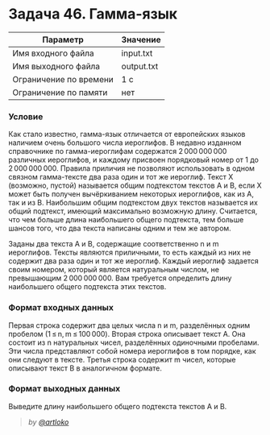  # Задача 46. Гамма-язык

| Параметр | Значение |
| --- | --- |
|Имя входного файла|input.txt|
|Имя выходного файла|output.txt|
|Ограничение по времени|1 с|
|Ограничение по памяти|нет|

### Условие
 Как стало известно, гамма-язык отличается от европейских языков наличием очень большого числа иероглифов. В недавно изданном справочнике по гамма-иероглифам содержатся 2 000 000 000 различных иероглифов, и каждому присвоен порядковый номер от 1 до 2 000 000 000. Правила приличия не позволяют использовать в одном связном гамма-тексте два раза один и тот же иероглиф. Текст X (возможно, пустой) называется общим подтекстом текстов A и B, если X может быть получен вычёркиванием некоторых иероглифов, как из A, так и из B. Наибольшим общим подтекстом двух текстов называется их общий подтекст, имеющий максимально возможную длину. Считается, что чем больше длина наибольшего общего подтекста, тем больше шансов того, что два текста написаны одним и тем же автором.

Заданы два текста A и B, содержащие соответственно n и m иероглифов. Тексты являются приличными, то есть каждый из них не содержит два раза один и тот же иероглиф. Каждый иероглиф задается своим номером, который является натуральным числом, не превышающим 2 000 000 000. Вам требуется определить длину наибольшего общего подтекста этих текстов.

### Формат входных данных
Первая строка содержит два целых числа n и m, разделённых одним пробелом (1 ≤ n, m ≤ 100 000). Вторая строка описывает текст A. Она состоит из n натуральных чисел, разделённых одиночными пробелами. Эти числа представляют собой номера иероглифов в том порядке, как они следуют в тексте. Третья строка содержит m чисел, которые описывают текст B в аналогичном формате.

### Формат выходных данных
 Выведите длину наибольшего общего подтекста текстов A и B.
 
> *by [@artloko](https://github.com/artloko)*
